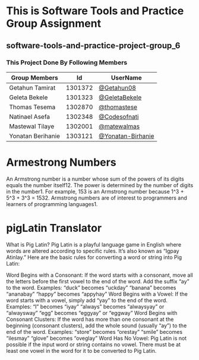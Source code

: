 # This is Software Tools and Practice Group Assignment 
## software-tools-and-practice-project-group_6



 ### This Project Done By Following Members 
 |Group Members|Id|UserName|
 |---|---|---|
 |Getahun Tamirat|1301372|[@Getahun08](https://github.com/Getahun08)|
 |Geleta Bekele|1301323|[@GeletaBekele](https://github.com/GeletaBekele)|
 |Thomas Tesema|1302870|[@thomastese](https://github.com/thomastese)|
 |Natinael Asefa|1302348|[@Codesofnati](https://github.com/Codesofnati)|
 |Mastewal Tilaye|1302001|[@matewalmas](https://github.com/matewalmas)|
 |Yonatan Berihanie|1303121|[@Yonatan-Birhanie](https://github.com/Yonatan-Birhanie)|

 
# Armestrong Numbers
An Armstrong number is a number whose sum of the powers of its digits equals the number itself12. The power is determined by the number of digits in the number1. For example, 153 is an Armstrong number because 1^3 + 5^3 + 3^3 = 1532. Armstrong numbers are of interest to programmers and learners of programming languages1.


# pigLatin Translator

What is Pig Latin?
Pig Latin is a playful language game in English where words are altered according to specific rules. It’s also known as “Igpay Atinlay.” Here are the basic rules for converting a word or string into Pig Latin:

Word Begins with a Consonant:
If the word starts with a consonant, move all the letters before the first vowel to the end of the word.
Add the suffix “ay” to the word.
Examples:
“duck” becomes “uckday”
“banana” becomes “ananabay”
“happy” becomes “appyhay”
Word Begins with a Vowel:
If the word starts with a vowel, simply add “yay” to the end of the word.
Examples:
“I” becomes “iyay”
“always” becomes “alwaysyay” or “alwaysway”
“egg” becomes “eggyay” or “eggway”
Word Begins with Consonant Clusters:
If the word has more than one consonant at the beginning (consonant clusters), add the whole sound (usually “ay”) to the end of the word.
Examples:
“store” becomes “orestay”
“smile” becomes “ilesmay”
“glove” becomes “oveglay”
Word Has No Vowel:
Pig Latin is not possible if the input word or string contains no vowel.
There must be at least one vowel in the word for it to be converted to Pig Latin.
